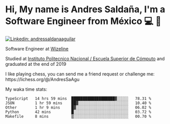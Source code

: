 # Hi, My name is Andres Saldaña, I'm a Software Engineer from México :computer: :boy:

[![Linkedin: andressaldanaaguilar](https://img.shields.io/badge/-andressaldanaaguilar-blue?style=flat-square&logo=Linkedin&logoColor=white&link=https://www.linkedin.com/in/thaianebraga/)](https://www.linkedin.com/in/andressaldanaaguilar)

<p>Software Engineer at <a href="https://www.wizeline.com/">Wizeline</a></p>
<p>Studied at <a href="https://en.wikipedia.org/wiki/ESCOM">Instituto Politecnico Nacional / Escuela Superior de Cómputo</a> and graduated at the end of 2019</p>
<p>I like playing chess, you can send me a friend request or challenge me: https://lichess.org/@/AndresSaAgu</p>

<p> My waka time stats: </p>

<!--START_SECTION:waka-->
```text
TypeScript   14 hrs 59 mins  ███████████████████▓░░░░░   78.31 % 
JSON         1 hr 59 mins    ██▓░░░░░░░░░░░░░░░░░░░░░░   10.40 % 
Other        1 hr 9 mins     █▓░░░░░░░░░░░░░░░░░░░░░░░   06.02 % 
Python       42 mins         █░░░░░░░░░░░░░░░░░░░░░░░░   03.72 % 
Makefile     8 mins          ▒░░░░░░░░░░░░░░░░░░░░░░░░   00.70 % 
```
<!--END_SECTION:waka-->
